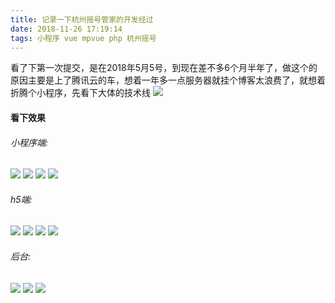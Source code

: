 ```yaml
---
title: 记录一下杭州摇号管家的开发经过
date: 2018-11-26 17:19:14
tags: 小程序 vue mpvue php 杭州摇号
---
```

看了下第一次提交，是在2018年5月5号，到现在差不多6个月半年了，做这个的原因主要是上了腾讯云的车，想着一年多一点服务器就挂个博客太浪费了，就想着折腾个小程序，先看下大体的技术线
![](https://ws3.sinaimg.cn/large/006tNbRwly1fy9shdba01j31970u0n7r.jpg)
<!--more-->
#### 看下效果
###### 小程序端:
![](https://ws4.sinaimg.cn/large/006tNbRwly1fy9sjkhny4j30fi0ru0xh.jpg)
![](https://ws4.sinaimg.cn/large/006tNbRwly1fxljmp9txoj30fr0rxtdv.jpg)
![](https://ws1.sinaimg.cn/large/006tNbRwly1fxljn8vedtj30fo0s4abm.jpg)
![](https://ws3.sinaimg.cn/large/006tNbRwly1fxljnxih34j30fs0ru40l.jpg)

###### h5端:
![](https://ws1.sinaimg.cn/large/006tNbRwly1fxlk4sucjbj30ey0qoq6n.jpg)
![](https://ws2.sinaimg.cn/large/006tNbRwly1fxlk581yphj30es0qo0xb.jpg)
![](https://ws2.sinaimg.cn/large/006tNbRwly1fxlk5m4l3jj30f40qwdji.jpg)
![](https://ws1.sinaimg.cn/large/006tNbRwly1fxlk658elpj30ey0qmjtl.jpg)

###### 后台:
![](https://ws4.sinaimg.cn/large/006tNbRwly1fxlka09khnj31pn0u0ke2.jpg)
![](https://ws3.sinaimg.cn/large/006tNbRwly1fxlkabj9evj31yq0rygsx.jpg)
![](https://ws1.sinaimg.cn/large/006tNbRwly1fxlkakyrnej31rv0u0gvy.jpg)
